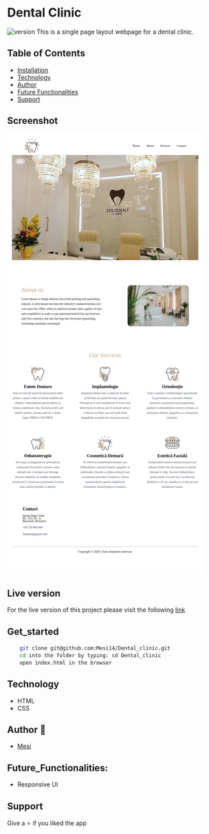 # Dental Clinic

<img alt="version" src="https://img.shields.io/badge/version-1.0.0-blue.svg?cacheSeconds=2592000" />
This is a single page layout webpage for a dental clinic.

## Table of Contents

- [Installation](#get_started)
- [Technology](#technology)
- [Author](#author)
- [Future Functionalities](#future_functionalities)
- [Support](#support)

## Screenshot

![screenshot](./Assets/Images/github.io.jpg)

## Live version

For the live version of this project please visit the following [link](https://mesi14.github.io/Dental_clinic/)

## Get_started

```bash
    git clone git@github.com:Mesi14/Dental_clinic.git
    cd into the folder by typing: cd Dental_clinic
    open index.html in the browser
```

## Technology

- HTML
- CSS

## Author :bust_in_silhouette:

- [Mesi](https://github.com/Mesi14)

## Future_Functionalities:

- Responsive UI

## Support

Give a :star: if you liked the app